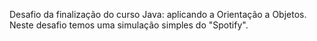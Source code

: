 Desafio da finalização do curso Java: aplicando a Orientação a Objetos. Neste desafio temos uma simulação simples do "Spotify".

